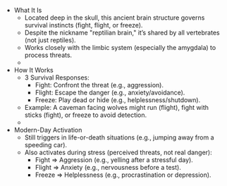 - What It Is
    - Located deep in the skull, this ancient brain structure governs survival instincts (fight, flight, or freeze).
    - Despite the nickname "reptilian brain," it’s shared by all vertebrates (not just reptiles).
    - Works closely with the limbic system (especially the amygdala) to process threats.
    - 
- How It Works
    - 3 Survival Responses:
        - Fight: Confront the threat (e.g., aggression).
        - Flight: Escape the danger (e.g., anxiety/avoidance).
        - Freeze: Play dead or hide (e.g., helplessness/shutdown).
    - Example: A caveman facing wolves might run (flight), fight with sticks (fight), or freeze to avoid detection.
    - 
- Modern-Day Activation
    - Still triggers in life-or-death situations (e.g., jumping away from a speeding car).
    - Also activates during stress (perceived threats, not real danger):
        - Fight ⇒ Aggression (e.g., yelling after a stressful day).
        - Flight ⇒ Anxiety (e.g., nervousness before a test).
        - Freeze ⇒ Helplessness (e.g., procrastination or depression).
